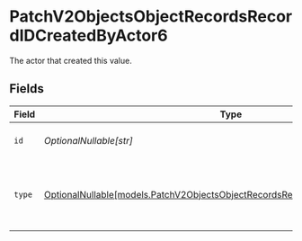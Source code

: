 # PatchV2ObjectsObjectRecordsRecordIDCreatedByActor6

The actor that created this value.


## Fields

| Field                                                                                                                                                  | Type                                                                                                                                                   | Required                                                                                                                                               | Description                                                                                                                                            |
| ------------------------------------------------------------------------------------------------------------------------------------------------------ | ------------------------------------------------------------------------------------------------------------------------------------------------------ | ------------------------------------------------------------------------------------------------------------------------------------------------------ | ------------------------------------------------------------------------------------------------------------------------------------------------------ |
| `id`                                                                                                                                                   | *OptionalNullable[str]*                                                                                                                                | :heavy_minus_sign:                                                                                                                                     | An ID to identify the actor.                                                                                                                           |
| `type`                                                                                                                                                 | [OptionalNullable[models.PatchV2ObjectsObjectRecordsRecordIDCreatedByActorType6]](../models/patchv2objectsobjectrecordsrecordidcreatedbyactortype6.md) | :heavy_minus_sign:                                                                                                                                     | The type of actor. [Read more information on actor types here](/docs/actors).                                                                          |